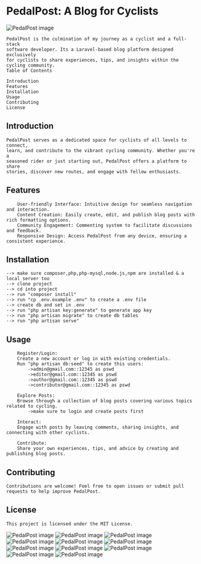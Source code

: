# PedalPost: A Blog for Cyclists
![PedalPost image](public/images/home-1.png)

```
PedalPost is the culmination of my journey as a cyclist and a full-stack 
software developer. Its a Laravel-based blog platform designed exclusively 
for cyclists to share experiences, tips, and insights within the cycling community.
Table of Contents
```

    Introduction
    Features
    Installation
    Usage
    Contributing
    License


## Introduction

```
PedalPost serves as a dedicated space for cyclists of all levels to connect, 
learn, and contribute to the vibrant cycling community. Whether you're a 
seasoned rider or just starting out, PedalPost offers a platform to share 
stories, discover new routes, and engage with fellow enthusiasts.
```

## Features

```
    User-friendly Interface: Intuitive design for seamless navigation and interaction.
    Content Creation: Easily create, edit, and publish blog posts with rich formatting options.
    Community Engagement: Commenting system to facilitate discussions and feedback.
    Responsive Design: Access PedalPost from any device, ensuring a consistent experience.
```

## Installation

```
--> make sure composer,php,php-mysql,node.js,npm are installed & a local server too
--> clone project
--> cd into project
--> run "composer install"
--> run "cp .env.example .env" to create a .env file
--> create db and set in .env
--> run "php artisan key:generate" to generate app key
--> run "php artisan migrate" to create db tables
--> run "php artisan serve" 
```

## Usage

```
    Register/Login:
    Create a new account or log in with existing credentials.
    Run "php artisan db:seed" to create this users:
        ->admin@gmail.com::12345 as pswd
        ->editor@gmail.com::12345 as pswd
        ->author@gmail.com::12345 as pswd
        ->contributor@gmail.com::12345 as pswd

    Explore Posts:
    Browse through a collection of blog posts covering various topics related to cycling.
        ->make sure to login and create posts first

    Interact:
    Engage with posts by leaving comments, sharing insights, and connecting with other cyclists.

    Contribute:
    Share your own experiences, tips, and advice by creating and publishing blog posts.
```

## Contributing

```
Contributions are welcome! Feel free to open issues or submit pull requests to help improve PedalPost.
```

## License

```
This project is licensed under the MIT License.

```
![PedalPost image](public/images/home-2.png)
![PedalPost image](public/images/admin-dashboard.png)
![PedalPost image](public/images/admin-my-posts.png)
![PedalPost image](public/images/admin-all-posts.png)
![PedalPost image](public/images/admin-new-post.png)
![PedalPost image](public/images/admin-category-list.png)
![PedalPost image](public/images/admin-new-category.png)
![PedalPost image](public/images/single-post-1.png)
![PedalPost image](public/images/single-post-2.png)
![PedalPost image](public/images/subscriber-dashboard.png)
![PedalPost image](public/images/subscriber-my-posts.png)
